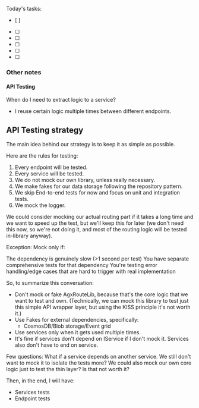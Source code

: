 Today's tasks:
- [ ] 
- [ ] 
- [ ] 
- [ ] 
- [ ] 
- [ ]  

### Other notes

#### API Testing
When do I need to extract logic to a service?
- I reuse certain logic multiple times between different endpoints.





## API Testing strategy
The main idea behind our strategy is to keep it as simple as possible.

Here are the rules for testing:
1. Every endpoint will be tested.
2. Every service will be tested.
3. We do not mock our own library, unless really necessary.
4. We make fakes for our data storage following the repository pattern.
5. We skip End-to-end tests for now and focus on unit and integration tests.
6. We mock the logger.

We could consider mocking our actual routing part if it takes a long time and we want to speed up the test, but we'll keep this for later (we don't need this now, so we're not doing it, and most of the routing logic will be tested in-library anyway).












Exception: Mock only if:

The dependency is genuinely slow (>1 second per test)
You have separate comprehensive tests for that dependency
You're testing error handling/edge cases that are hard to trigger with real implementation




So, to summarize this conversation:
- Don't mock or fake AgxRouteLib, because that's the core logic that we want to test and own. (Technically, we can mock this library to test just this simple API wrapper layer, but using the KISS principle it's not worth it.)
- Use Fakes for external dependencies, specifically:
  - CosmosDB/Blob storage/Event grid
- Use services only when it gets used multiple times.
- It's fine if services don't depend on IService if I don't mock it. Services also don't have to end on service.


Few questions:
What if a service depends on another service. We still don't want to mock it to isolate the tests more? We could also mock our own core logic just to test the thin layer? Is that not worth it?


Then, in the end, I will have:
- Services tests
- Endpoint tests